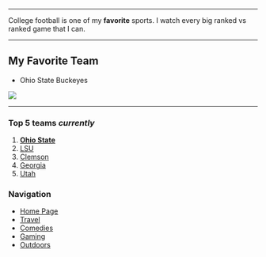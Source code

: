 ___
 College football is one of my
 **favorite** sports. I watch every big ranked vs ranked game that I can. 
 
___
## My Favorite Team
 - Ohio State Buckeyes
 
 ![](https://ohiostatebuckeyes.com/wp-content/uploads/2018/06/ohiostathlonscarlet-e1540475481608.jpg)
 
---
### Top 5 teams *currently*
1. [**Ohio State**](https://www.google.com/search?q=ohio+state+football&oq=Ohio+State+Football&aqs=chrome.0.0l8.4317j1j7&sourceid=chrome&ie=UTF-8#sie=t;/m/0fjzsy;6;/m/012hfxch;mt;fp;1;;)
2. [LSU](https://www.google.com/search?q=lsu+football&oq=lsu+foot&aqs=chrome.0.0j69i57j0l6.1513j1j9&sourceid=chrome&ie=UTF-8#sie=t;/m/0fht9f;6;/m/012hfxch;mt;fp;1;;)
3. [Clemson](https://www.google.com/search?q=clemson+football&oq=clemson+football&aqs=chrome..69i57j0l7.6085j1j9&sourceid=chrome&ie=UTF-8#sie=t;/m/03hfxkn;6;/m/012hfxch;mt;fp;1;;)
4. [Georgia](https://www.google.com/search?q=georgia+football&oq=georgia+football&aqs=chrome..69i57j0l7.3029j1j9&sourceid=chrome&ie=UTF-8#sie=t;/m/07kbp5;6;/m/012hfxch;mt;fp;1;;)
5. [Utah](https://www.google.com/search?q=utah+football&oq=utah+football&aqs=chrome..69i57j0l7.3337j0j9&sourceid=chrome&ie=UTF-8#sie=t;/m/04n7ps6;6;/m/012hfxch;mt;fp;1;;)

### Navigation
- [Home Page](https://github.com/NoahKirsch20/FinalProject/tree/master)
- [Travel](https://noahkirsch20.github.io/States/)
- [Comedies](https://noahkirsch20.github.io/Comedies/)
- [Gaming](https://noahkirsch20.github.io/Gaming/)
- [Outdoors](https://noahkirsch20.github.io/Outdoor/)
